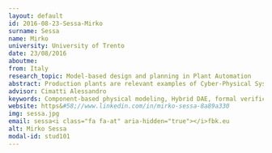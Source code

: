 ```yaml
---
layout: default 
id: 2016-08-23-Sessa-Mirko
surname: Sessa
name: Mirko
university: University of Trento
date: 23/08/2016
aboutme: 
from: Italy
research_topic: Model-based design and planning in Plant Automation
abstract: Production plants are relevant examples of Cyber-Physical Systems where a complex engineered system is built from the seamless integration of computational algorithms and physical processes. Production plants present different challenges and needs. However, they share the need for technology that lowers the costs of design and verification, and optimizes the efficiency of production processes. This scenario provides the opportunity to satisfy such need through the development of a new generation of Planning Systems. The present research proposal aims to foster the joined application of Formal Verification (FV) and Temporal Planning in the Plant Automation domain leveraging the model-based approach.
advisor: Cimatti Alessandro
keywords: Component-based physical modeling, Hybrid DAE, formal verification, hybrid systems, temporal planning, model checking, SMT
website: https&#58;//www.linkedin.com/in/mirko-sessa-8a89a330
img: sessa.jpg
email: sessa<i class="fa fa-at" aria-hidden="true"></i>fbk.eu
alt: Mirko Sessa
modal-id: stud101
---
```

